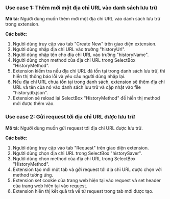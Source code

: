  ### Use case 1: Thêm mới một địa chỉ URL vào danh sách lưu trữ

**Mô tả:** Người dùng muốn thêm mới một địa chỉ URL vào danh sách lưu trữ trong extension.

**Các bước:**

1.  Người dùng truy cập vào tab "Create New" trên giao diện extension.
2.  Người dùng nhập địa chỉ URL vào trường "historyUrl".
3.  Người dùng nhập tên cho địa chỉ URL vào trường "historyName".
4.  Người dùng chọn method của địa chỉ URL trong SelectBox "HistoryMethod".
5.  Extension kiểm tra nếu địa chỉ URL đã tồn tại trong danh sách lưu trữ, thì hiển thị thông báo lỗi và yêu cầu người dùng nhập lại.
6.  Nếu địa chỉ URL chưa tồn tại trong danh sách, extension sẽ thêm địa chỉ URL và tên của nó vào danh sách lưu trữ và cập nhật vào file "historydb.json".
7.  Extension sẽ reload lại SelectBox "HistoryMethod" để hiển thị method mới được thêm vào.

### Use case 2: Gửi request tới địa chỉ URL được lưu trữ

**Mô tả:** Người dùng muốn gửi request tới địa chỉ URL được lưu trữ.

**Các bước:**

1.  Người dùng truy cập vào tab "Request" trên giao diện extension.
2.  Người dùng chọn địa chỉ URL trong SelectBox "historySaver".
3.  Người dùng chọn method của địa chỉ URL trong SelectBox "HistoryMethod".
4.  Extension tạo mới một tab và gởi request tới địa chỉ URL được chọn với method tương ứng.
5.  Extension set cookie của trang web hiện tại vào request và set header của trang web hiện tại vào request.
6.  Extension hiển thị kết quả trả về từ request trong tab mới được tạo.
